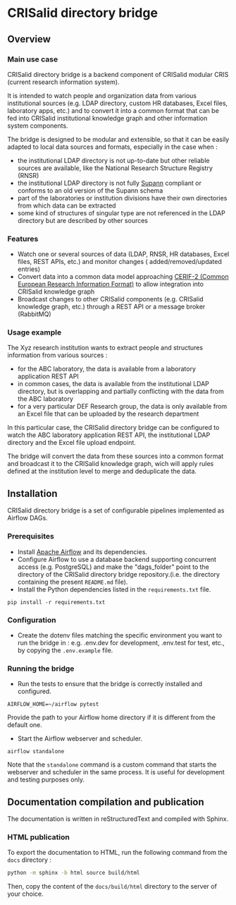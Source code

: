 # CRISalid directory bridge

## Overview

### Main use case

CRISalid directory bridge is a backend component of CRISalid modular CRIS (current research information system).

It is intended to watch people and organization data from various institutional sources (e.g. LDAP directory, custom HR
databases,
Excel files, laboratory apps, etc.)
and to convert it into a common format that can be fed into CRISalid institutional knowledge graph and other information
system components.

The bridge is designed to be modular and extensible, so that it can be easily adapted to local data sources and formats,
especially in the case when :

- the institutional LDAP directory is not up-to-date but other reliable sources are available, like the National
  Research Structure Registry (RNSR)
- the institutional LDAP directory is not fully [Supann](https://services.renater.fr/documentation/supann/index)
  compliant or conforms to an old version of the Supann schema
- part of the laboratories or institution divisions have their own directories from which data can be extracted
- some kind of structures of singular type are not referenced in the LDAP directory but are described by other sources

### Features

- Watch one or several sources of data (LDAP, RNSR, HR databases, Excel files, REST APIs, etc.) and monitor changes (
  added/removed/updated entries)
- Convert data into a common data model
  approaching [CERIF-2 (Common European Research Information Format)](https://github.com/EuroCRIS/CERIF-Core) to allow
  integration into CRISalid knowledge graph
- Broadcast changes to other CRISalid components (e.g. CRISalid knowledge graph, etc.) through a REST API or a message
  broker (RabbitMQ)

### Usage example

The Xyz research institution wants to extract people and structures information from various sources :

- for the ABC laboratory, the data is available from a laboratory application REST API
- in common cases, the data is available from the institutional LDAP directory, but is overlapping and partially
  conflicting with the data from the ABC laboratory
- for a very particular DEF Research group, the data is only available from an Excel file that can be uploaded by the
  research department

In this particular case, the CRISalid directory bridge can be configured to watch the ABC laboratory application REST
API, the institutional LDAP directory and the Excel file upload endpoint.

The bridge will convert the data from these sources into a common format and broadcast it to the CRISalid knowledge
graph, wich will apply rules defined at the institution level to merge and deduplicate the data.

## Installation

CRISalid directory bridge is a set of configurable pipelines implemented as Airflow DAGs.

### Prerequisites

- Install [Apache Airflow](https://airflow.apache.org/docs/apache-airflow/stable/start/local.html) and its dependencies.
- Configure Airflow to use a database backend supporting concurrent access (e.g. PostgreSQL) and make the "dags_folder"
  point to the directory of the CRISalid directory bridge repository.(i.e. the directory containing the
  present `README.md` file).
- Install the Python dependencies listed in the `requirements.txt` file.

```shell
pip install -r requirements.txt
```

### Configuration

- Create the dotenv files matching the specific environment you want to run the bridge in : e.g. .env.dev for
  development, .env.test for test, etc., by copying the `.env.example` file.

### Running the bridge

- Run the tests to ensure that the bridge is correctly installed and configured.

```shell
AIRFLOW_HOME=~/airflow pytest
```

Provide the path to your Airflow home directory if it is different from the default one.

- Start the Airflow webserver and scheduler.

```shell
airflow standalone
```

Note that the `standalone` command is a custom command that starts the webserver and scheduler in the same process. It
is useful for development and testing purposes only.


## Documentation compilation and publication

The documentation is written in reStructuredText and compiled with Sphinx.

### HTML publication

To export the documentation to HTML, run the following command from the `docs` directory :

```bash
python -m sphinx -b html source build/html
```

Then, copy the content of the `docs/build/html` directory to the server of your choice.
